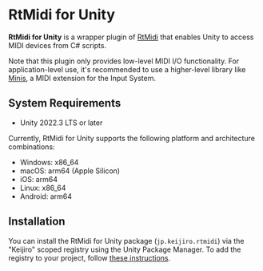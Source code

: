 # RtMidi for Unity

**RtMidi for Unity** is a wrapper plugin of [RtMidi] that enables Unity to
access MIDI devices from C# scripts.

[RtMidi]: https://github.com/thestk/rtmidi

Note that this plugin only provides low-level MIDI I/O functionality. For
application-level use, it's recommended to use a higher-level library like
[Minis], a MIDI extension for the Input System.

[Minis]: https://github.com/keijiro/Minis

## System Requirements

- Unity 2022.3 LTS or later

Currently, RtMidi for Unity supports the following platform and architecture
combinations:

- Windows: x86_64
- macOS: arm64 (Apple Silicon)
- iOS: arm64
- Linux: x86_64
- Android: arm64

## Installation

You can install the RtMidi for Unity package (`jp.keijiro.rtmidi`) via the
"Keijiro" scoped registry using the Unity Package Manager. To add the registry
to your project, follow [these instructions].

[these instructions]:
  https://gist.github.com/keijiro/f8c7e8ff29bfe63d86b888901b82644c
